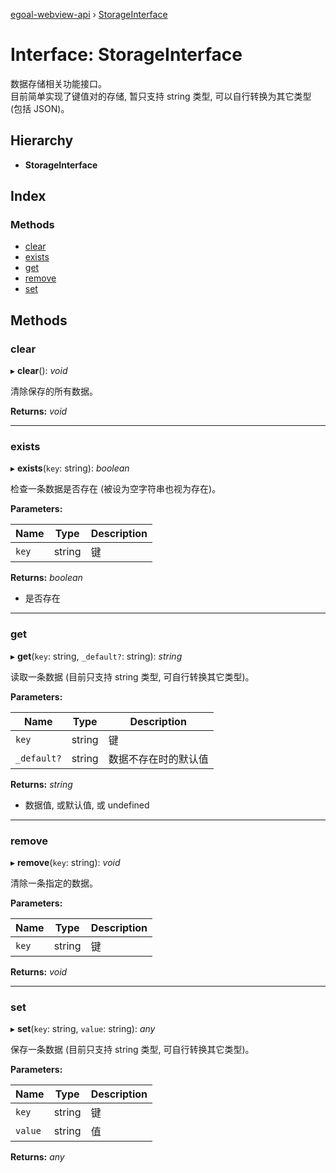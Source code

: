 [egoal-webview-api](../README.md) › [StorageInterface](storageinterface.md)

# Interface: StorageInterface

数据存储相关功能接口。\
目前简单实现了键值对的存储, 暂只支持 string 类型, 可以自行转换为其它类型 (包括 JSON)。

## Hierarchy

* **StorageInterface**

## Index

### Methods

* [clear](storageinterface.md#clear)
* [exists](storageinterface.md#exists)
* [get](storageinterface.md#get)
* [remove](storageinterface.md#remove)
* [set](storageinterface.md#set)

## Methods

###  clear

▸ **clear**(): *void*

清除保存的所有数据。

**Returns:** *void*

___

###  exists

▸ **exists**(`key`: string): *boolean*

检查一条数据是否存在 (被设为空字符串也视为存在)。

**Parameters:**

Name | Type | Description |
------ | ------ | ------ |
`key` | string | 键 |

**Returns:** *boolean*

- 是否存在

___

###  get

▸ **get**(`key`: string, `_default?`: string): *string*

读取一条数据 (目前只支持 string 类型, 可自行转换其它类型)。

**Parameters:**

Name | Type | Description |
------ | ------ | ------ |
`key` | string | 键 |
`_default?` | string | 数据不存在时的默认值 |

**Returns:** *string*

- 数据值, 或默认值, 或 undefined

___

###  remove

▸ **remove**(`key`: string): *void*

清除一条指定的数据。

**Parameters:**

Name | Type | Description |
------ | ------ | ------ |
`key` | string | 键  |

**Returns:** *void*

___

###  set

▸ **set**(`key`: string, `value`: string): *any*

保存一条数据 (目前只支持 string 类型, 可自行转换其它类型)。

**Parameters:**

Name | Type | Description |
------ | ------ | ------ |
`key` | string | 键 |
`value` | string | 值  |

**Returns:** *any*
